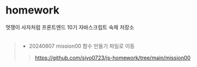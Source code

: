 # homework
멋쟁이 사자처럼 프론트엔드 10기 자바스크립트 숙제 저장소
<br>
<br>
> - 20240607 mission00 함수 만들기 파일로 이동
>> https://github.com/siyo0723/js-homework/tree/main/mission00